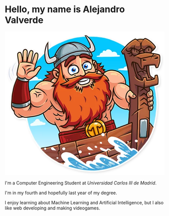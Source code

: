 # Hello, my name is Alejandro Valverde

![Hello](./Images/hello.png)

I'm a Computer Engineering Student at *Universidad Carlos III de Madrid*.

I'm in my fourth and hopefully last year of my degree.

I enjoy learning about Machine Learning and Artificial Intelligence, but I also like web developing and making videogames.

<!--
**Pheithar/pheithar** is a ✨ _special_ ✨ repository because its `README.md` (this file) appears on your GitHub profile.

Here are some ideas to get you started:

- 🔭 I’m currently working on ...
- 🌱 I’m currently learning ...
- 👯 I’m looking to collaborate on ...
- 🤔 I’m looking for help with ...
- 💬 Ask me about ...
- 📫 How to reach me: ...
- 😄 Pronouns: ...
- ⚡ Fun fact: ...
-->
